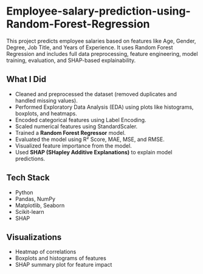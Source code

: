 # Employee-salary-prediction-using-Random-Forest-Regression

This project predicts employee salaries based on features like Age, Gender, Degree, Job Title, and Years of Experience. It uses Random Forest Regression and includes full data preprocessing, feature engineering, model training, evaluation, and SHAP-based explainability.
## What I Did

-  Cleaned and preprocessed the dataset (removed duplicates and handled missing values).
-  Performed Exploratory Data Analysis (EDA) using plots like histograms, boxplots, and heatmaps.
-  Encoded categorical features using Label Encoding.
-  Scaled numerical features using StandardScaler.
-  Trained a **Random Forest Regressor** model.
-  Evaluated the model using R² Score, MAE, MSE, and RMSE.
-  Visualized feature importance from the model.
-  Used **SHAP (SHapley Additive Explanations)** to explain model predictions.
## Tech Stack
- Python
- Pandas, NumPy
- Matplotlib, Seaborn
- Scikit-learn
- SHAP
## Visualizations
- Heatmap of correlations
- Boxplots and histograms of features
- SHAP summary plot for feature impact

